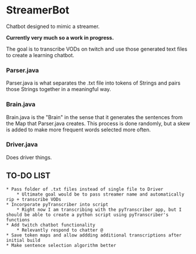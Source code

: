 # StreamerBot

Chatbot designed to mimic a streamer.

**Currently very much so a work in progress.**

The goal is to transcribe VODs on twitch and use those generated text files to create a learning chatbot.

### Parser.java

Parser.java is what separates the .txt file into tokens of Strings and pairs those Strings together in a meaningful way.

### Brain.java

Brain.java is the "Brain" in the sense that it generates the sentences from the Map that Parser.java creates.
This process is done randomly, but a skew is added to make more frequent words selected more often.

### Driver.java

Does driver things.

## TO-DO LIST

    * Pass folder of .txt files instead of single file to Driver
        * Ultimate goal would be to pass streamer name and automatically rip + transcribe VODs
    * Incorporate pyTranscriber into script
        * Right now I am transcribing with the pyTranscriber app, but I should be able to create a python script using pyTranscriber's functions
    * Add twitch chatbot functionality
        * Relevantly respond to chatter @
    * Save token maps and allow addding additional transcriptions after initial build
    * Make sentence selection algorithm better
